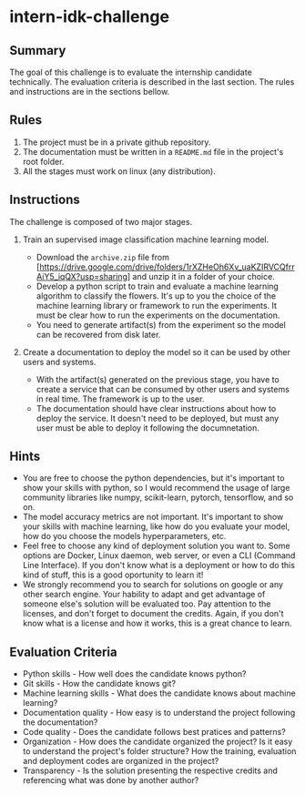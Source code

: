 # intern-idk-challenge

## Summary

The goal of this challenge is to evaluate the internship candidate technically. The evaluation criteria is described in
the last section. The rules and instructions are in the sections bellow.

## Rules

1. The project must be in a private github repository.
2. The documentation must be written in a `README.md` file in the project's root folder.
3. All the stages must work on linux (any distribution).

## Instructions

The challenge is composed of two major stages.

1. Train an supervised image classification machine learning model.
    - Download the `archive.zip` file from [https://drive.google.com/drive/folders/1rXZHeOh6Xv_uaKZIRVCQfrrAiY5_iqQX?usp=sharing] and unzip it in a folder of your choice.
    - Develop a python script to train and evaluate a machine learning algorithm to classify the flowers. It's up to you the choice of the machine learning library or framework to run the experiments. It must be clear how to run the experiments on the documentation.
    - You need to generate artifact(s) from the experiment so the model can be recovered from disk later.

2. Create a documentation to deploy the model so it can be used by other users and systems.
    - With the artifact(s) generated on the previous stage, you have to create a service that can be consumed by other users and systems in real time. The framework is up to the user.
    - The documentation should have clear instructions about how to deploy the service. It doesn't need to be deployed, but must any user must be able to deploy it following the documnetation.

## Hints

- You are free to choose the python dependencies, but it's important to show your skills with python, so I would recommend the usage of large community libraries like numpy, scikit-learn, pytorch, tensorflow, and so on.
- The model accuracy metrics are not important. It's important to show your skills with machine learning, like how do you evaluate your model, how do you choose the models hyperparameters, etc.
- Feel free to choose any kind of deployment solution you want to. Some options are Docker, Linux daemon, web server, or even a CLI (Command Line Interface). If you don't know what is a deployment or how to do this kind of stuff, this is a good oportunity to learn it!
- We strongly recommend you to search for solutions on google or any other search engine. Your hability to adapt and get advantage of someone else's solution will be evaluated too. Pay attention to the licenses, and don't forget to document the credits. Again, if you don't know what is a license and how it works, this is a great chance to learn.

## Evaluation Criteria

- Python skills - How well does the candidate knows python?
- Git skills - How the candidate knows git?
- Machine learning skills - What does the candidate knows about machine learning?
- Documentation quality - How easy is to understand the project following the documentation?
- Code quality - Does the candidate follows best pratices and patterns?
- Organization - How does the candidate organized the project? Is it easy to understand the project's folder structure? How the training, evaluation and deployment codes are organized in the project?
- Transparency - Is the solution presenting the respective credits and referencing what was done by another author?
